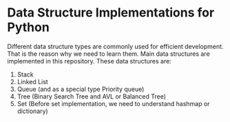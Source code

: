 # Data Structure Implementations for Python

Different data structure types are commonly used for efficient development. That is the reason why we need to learn them.
Main data structures are implemented in this repository. These data structures are:

1. Stack 
2. Linked List 
3. Queue (and as a special type Priority queue) 
4. Tree (Binary Search Tree and AVL or Balanced Tree)
5. Set (Before set implementation, we need to understand hashmap or dictionary)



